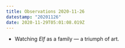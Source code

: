 ```yaml
---
title: Observations 2020-11-26
datestamp: "20201126"
date: 2020-11-29T05:01:08.019Z
---
```

- Watching *Elf* as a family — a triumph of art.